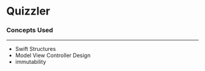 #  Quizzler

### Concepts Used
-------------------------------
* Swift Structures
* Model View Controller Design
* immutability


